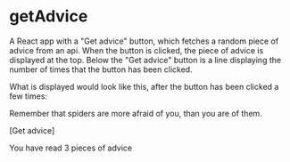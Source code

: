 # getAdvice

A React app with a "Get advice" button, which fetches a random piece of advice from an api.
When the button is clicked, the piece of advice is displayed at the top.
Below the "Get advice" button is a line displaying the number of times that the button has been clicked.

What is displayed would look like this, after the button has been clicked a few times:

Remember that spiders are more afraid of you, than you are of them.

[Get advice]

You have read 3 pieces of advice
